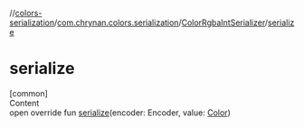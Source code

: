 //[colors-serialization](../../../index.md)/[com.chrynan.colors.serialization](../index.md)/[ColorRgbaIntSerializer](index.md)/[serialize](serialize.md)



# serialize  
[common]  
Content  
open override fun [serialize](serialize.md)(encoder: Encoder, value: [Color](../../../../colors-core/colors-core/com.chrynan.colors/-color/index.md))  



